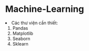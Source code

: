 # Machine-Learning

<li> Các thư viện cần thiết: 
  <ol type = "1">  
    <li>Pandas </li>
    <li>Matplotlib</li>
    <li>Seaborn</li>
    <li>Sklearn</li>
  </ol>
</li>
